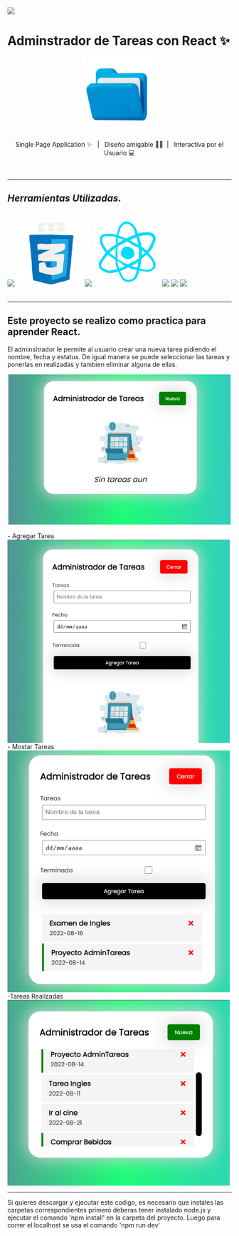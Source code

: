<img  src="https://blog.desafiolatam.com/wp-content/uploads/2019/04/react-galaxia.png" hight="100" />

# Adminstrador de Tareas con React ✨

<div align='center' >
<img  src="https://github.com/VictorManuelSalas/Administrador-de-Tareas/blob/main/img/Document.png" width="170" />
</div>

<p align='center'>Single Page Application ✨ &nbsp;&nbsp;|&nbsp;&nbsp; Diseño amigable ✍🏼&nbsp;&nbsp;|&nbsp;&nbsp; Interactiva por el Usuario 💻</p>
<br>

---


## ***Herramientas Utilizadas.***
<br>
<div>

<img  src="https://media3.giphy.com/media/XAxylRMCdpbEWUAvr8/giphy.gif?cid=6c09b952phtpxuk4fvu40wvpiv9c9ar18pvmx2tusrz1s1dw&rid=giphy.gif&ct=s" width="150" />
<img  src="https://raw.githubusercontent.com/Zenfection/Image/master/2021/06/08-15-57-53-68747470733a2f2f6d65646961302e67697068792e636f6d2f6d656469612f667345615a6c644e43384131504a336d77702f736f757263652e676966.gif" width="150" />
<img  src="https://www.disenowebwordpress.com/wp-content/uploads/2018/08/animationJS.gif" width="150" />
<img  src="https://raw.githubusercontent.com/StewartGF/StewartGF/master/images/react.gif" width="150" />
<img  src="https://onepatch.com/wp-content/uploads/2020/03/NODEJS_CIRCLE.gif" width="150" />
<img  src="https://media.giphy.com/media/Sr8xDpMwVKOHUWDVRD/giphy.gif" width="150" />
<img  src="https://i.pinimg.com/originals/7d/06/89/7d068990a6d0fa0b99d8ca96afde86dc.gif" width="150" />

  </div>

<br>


---

## Este proyecto se realizo como practica para aprender React.
<p> El adminsitrador le permite al usuario crear una nueva tarea pidiendo el nombre, fecha y estatus. 
De igual manera se puede seleccionar las tareas y ponerlas en realizadas y tambien eliminar alguna de ellas.</p>
<div align='center' >
<img align='center' src="https://github.com/VictorManuelSalas/Administrador-de-Tareas/blob/main/img/inicio.PNG" width="500" hight="100" />
</div>
<br>
- Agregar Tarea
<img align='center' src="https://github.com/VictorManuelSalas/Administrador-de-Tareas/blob/main/img/agreagrtarea.PNG" width="500" hight="100" />
<br>
- Mostar Tareas
<img align='center' src="https://github.com/VictorManuelSalas/Administrador-de-Tareas/blob/main/img/agregados.PNG" width="500" hight="100" />
<br>
-Tareas Realizadas
<img align='center' src="https://github.com/VictorManuelSalas/Administrador-de-Tareas/blob/main/img/fin.PNG" width="500" hight="100" />

<br>

---

<p>Si quieres descargar y ejecutar este codigo, es necesario que instales las carpetas correspondientes primero deberas tener instalado node.js y ejecutar el comando 'npm install' en la carpeta del proyecto. Luego para correr el localhost se usa el comando 'npm run dev'</p>
